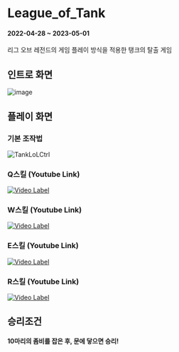 # League_of_Tank
#### 2022-04-28 ~ 2023-05-01
리그 오브 레전드의 게임 플레이 방식을 적용한 탱크의 탈출 게임

## 인트로 화면
![image](https://github.com/macaroonlove/League_of_Tank/assets/87137181/74ada7ec-b90a-4b35-bb70-5d7b778daf93)

## 플레이 화면
### 기본 조작법
![TankLoLCtrl](https://github.com/macaroonlove/League_of_Tank/assets/87137181/2d2dc778-f65e-42ff-bb54-1cbe4accf28e)

### Q스킬 (Youtube Link)
[![Video Label](http://img.youtube.com/vi/fsPg4kY4Rkk/0.jpg)](https://youtu.be/fsPg4kY4Rkk)

### W스킬 (Youtube Link)
[![Video Label](http://img.youtube.com/vi/l2fCeJR5EM4/0.jpg)](https://youtu.be/l2fCeJR5EM4)

### E스킬 (Youtube Link)
[![Video Label](http://img.youtube.com/vi/hdLVxpaOKfo/0.jpg)](https://youtu.be/hdLVxpaOKfo)

### R스킬 (Youtube Link)
[![Video Label](http://img.youtube.com/vi/EqdfgegfNI8/0.jpg)](https://youtu.be/EqdfgegfNI8)

## 승리조건
#### 10마리의 좀비를 잡은 후, 문에 닿으면 승리!
